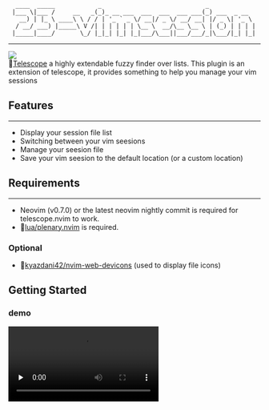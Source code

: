 ```
  ____  _____            _                             _             
 |___ \|___ /     __   _(_)_ __ ___  ___  ___  ___ ___(_) ___  _ __  
   __) | |_ \ ____\ \ / / | '_ ` _ \/ __|/ _ \/ __/ __| |/ _ \| '_ \ 
  / __/ ___) |_____\ V /| | | | | | \__ \  __/\__ \__ \ | (_) | | | |
 |_____|____/       \_/ |_|_| |_| |_|___/\___||___/___/_|\___/|_| |_|
```

---
![](https://img.shields.io/badge/Perfect-neovim%20picgo-green)  
🔗[Telescope](https://github.com/nvim-telescope/telescope.nvim) a highly extendable fuzzy finder over lists. This plugin is an extension of telescope, it provides something to help you manage your vim sessions

## Features

---

- Display your session file list
- Switching between your vim seesions
- Manage your seesion file
- Save your vim seesion to the default location (or a custom location)

## Requirements

---

- Neovim (v0.7.0) or the latest neovim nightly commit is required for telescope.nvim to work.
- 🔗[lua/plenary.nvim](https://github.com/nvim-lua/plenary.nvim) is required.

### Optional

- 🔗[kyazdani42/nvim-web-devicons](https://github.com/kyazdani42/nvim-web-devicons) (used to display file icons)

## Getting Started

### demo

<video id="video" controls="true" preload="none" poster="">
      <source id="mp4" src="./vedio/xray23.mp4" type="video/mp4">
</source>
---

### Using packer.nvim

```lua
use({
 "nvim-telescope/telescope.nvim",
 -- tag = "0.1.0",
 branch = "0.1.x",
 requires = { { "nvim-lua/plenary.nvim" } },
 config = function()
  require("telescope").setup({
   extensions = {
    xray23 = {
     -- location to store session files, default is vim.fn.stdpath("data") .. "/vimSession"
     sessionDir = "/path/to/session-file",
    },
   },
  })
  -- loade telescope-session.nvim
  require("telescope").load_extension("xray23")
 end,
})
use("HUAHUAI23/telescope-session.nvim")
```

---

### Usage

---

#### commands

```vim
" Display your session file list
:Telescope xray23 list

" input the seesion file name (null will use default session file name)
" and save it to the default location  (or a custom location)
:Telescope xray23 save
```

#### telescope keybinds

see 🔗[Telescope Default Mappings](https://github.com/nvim-telescope/telescope.nvim#default-mappings)  
**telescope-session.nvim** provides two additional narmal mode keybinds
| Mappings       | Action                                               |
|----------------|------------------------------------------------------|
| `enter`        | switch to selected session                           |
| `d`            | delete selected session                              |

**neovim keybind**
if you want to set up neovim keymap you can do something like this

```lua
-- press <space>s  will open session files list
vim.keymap.set("n", "<space>s", "<cmd>Telescope xray23 list<cr>")

-- or create a user command and use it to save vim session
vim.api.nvim_create_user_command("SessionSv", function()
 vim.api.nvim_cmd(vim.api.nvim_parse_cmd("Telescope xray23 save", {}), {})
end, { desc = "load user session,like workspace" })

```

### Development

```bash
git clone https://github.com/HUAHUAI23/telescope-session.nvim.git
cd telescope-session.nvim/lua/session-manage/
```

See [plugin/session-manage](https://github.com/HUAHUAI23/telescope-session.nvim/blob/main/lua/session-manage/init.lua) for details
